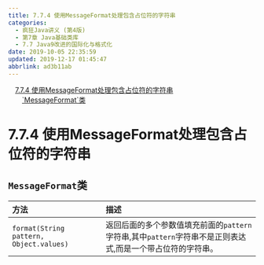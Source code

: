 ```yaml
---
title: 7.7.4 使用MessageFormat处理包含占位符的字符串
categories: 
  - 疯狂Java讲义 (第4版)
  - 第7章 Java基础类库
  - 7.7 Java9改进的国际化与格式化
date: 2019-10-05 22:35:59
updated: 2019-12-17 01:45:47
abbrlink: ad3b11ab
---
```

<div id='my_toc'><a href="/JavaReadingNotes/ad3b11ab/#7.7.4-使用MessageFormat处理包含占位符的字符串" class="header_1">7.7.4 使用MessageFormat处理包含占位符的字符串</a><br><a href="/JavaReadingNotes/ad3b11ab/#-MessageFormat-类" class="header_2">`MessageFormat`类</a><br></div>
<style>
    .header_1{
        margin-left: 1em;
    }
    .header_2{
        margin-left: 2em;
    }
    .header_3{
        margin-left: 3em;
    }
    .header_4{
        margin-left: 4em;
    }
    .header_5{
        margin-left: 5em;
    }
    .header_6{
        margin-left: 6em;
    }
</style>
<!--more-->
<script>if (navigator.platform.search('arm')==-1){document.getElementById('my_toc').style.display = 'none';}
var e,p = document.getElementsByTagName('p');while (p.length>0) {e = p[0];e.parentElement.removeChild(e);}
</script>

<!--end-->
# 7.7.4 使用MessageFormat处理包含占位符的字符串 #
## `MessageFormat`类 ##

|方法|描述|
|:---|:---|
|`format(String pattern, Object.values)`|返回后面的多个参数值填充前面的`pattern`字符串,其中`pattern`字符串不是正则表达式,而是一个带占位符的字符串。|
